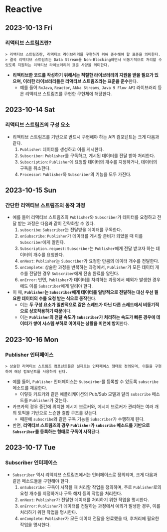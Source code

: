 # Reactive
## 2023-10-13 Fri
### 리액티브 스트림즈란?
```
> 리액티브 스트림즈란, 리액티브 라이브러리를 구현하기 위해 준수해야 할 표준을 의미한다.
> 결국 리액티브 스트림즈는 Data Stream을 Non-Blocking하면서 비동기적으로 처리할 수 있도록 지원하는 리액티브 라이브러리의 표준 사양을 의미한다.
```
* **리액티브한 코드를 작성하기 위해서는 적절한 라이브러리의 지원을 받을 필요가 있으며, 이러한 라이브러리들은 리액티브 스트림즈라는 표준을 준수**한다.
  * 예를 들어 `RxJava`, `Reactor`, `Akka Streams`, `Java 9 Flow API` 라이브러리 등은 리액티브 스트림즈를 구현한 구현체에 해당한다.

## 2023-10-14 Sat
### 리액티브 스트림즈의 구성 요소
* 리액티브 스트림즈를 기반으로 반드시 구현해야 하는 API 컴포넌트는 크게 다음과 같다.
  1. `Publisher`: 데이터를 생성하고 이를 게시한다.
  2. `Subscriber`: `Publisher`를 구독하고, 게시된 데이터를 전달 받아 처리한다.
  3. `Subscription`: `Publisher`에 요청할 데이터의 개수를 지정하거나, 데이터의 구독을 취소한다.
  4. `Processor`: `Publisher`와 `Subscriber`의 기능을 모두 가진다.

## 2023-10-15 Sun
### 간단한 리액티브 스트림즈의 동작 과정
* 예를 들어 리액티브 스트림즈의 `Publisher`와 `Subscriber`가 데이터를 요청하고 전달 받는 과정은 다음과 같이 간략화할 수 있다.
  1. `subscribe`: `Subscriber`는 전달받을 데이터를 구독한다.
  2. `onSubscribe`: `Publisher`가 데이터를 게시할 준비가 되었을 때 이를 `Subscriber`에게 알린다.
  3. `Subscription.request`: `Subscriber`는 `Publisher`에게 전달 받고자 하는 데이터의 개수를 요청한다.
  4. `onNext`: `Publisher`는 `Subscriber`가 요청한 만큼의 데이터 개수를 전달한다.
  5. `onComplete`: 상술한 과정을 반복하는 과정에서, `Publisher`가 모든 데이터 개수를 전달한 경우 `Subscriber`에게 전송 완료를 알린다.
  6. `onError`: 반면, `Publisher`가 데이터를 처리하는 과정에서 예외가 발생한 경우에도 이를 `Subscriber`에게 알려야 한다.
* 이 때, **`Publisher`는 `Subscriber`에게 데이터를 일방적으로 전달하는 대신 우선 필요한 데이터의 수를 요청 받는 식으로 동작**한다.
  * 이는 **두 구성 요소가 일반적으로 같은 스레드가 아닌 다른 스레드에서 비동기적으로 상호작용하기 때문**이다.
  * 이는 **`Publisher`의 전달 속도가 `Subscriber`가 처리하는 속도가 빠른 경우에 데이터가 쌓여 시스템 부하로 이어지는 상황을 미연에 방지**한다.

## 2023-10-16 Mon
### Publisher 인터페이스
```
> 상술한 리액티브 스트림즈 컴포넌트들은 실제로는 인터페이스 형태로 정의되며, 이들을 구현하여 해당 컴포넌트를 사용하게 된다.
```
* 예를 들어, `Publisher` 인터페이스는 `Subscirber`를 등록할 수 있도록 `subscribe` 메소드를 제공한다.
  * 이렇듯 카프카와 같은 애플리케이션의 Pub/Sub 모델과 달리 `subscribe` 메소드를 `Publisher`가 갖는다.
* 카프카의 경우 중간에 위치한 메시지 브로커와, 메시지 브로커가 관리하는 여러 개의 토픽을 기반으로 느슨한 결합 구조를 갖는다.
  * 때문에 `subscribe`와 같은 구독 기능을 `Subscriber`가 수행하게 된다.
* 반면, **리액티브 스트림즈의 경우 `Publisher`가 `subscribe` 메소드를 기반으로 `Subscriber`를 등록하는 형태로 구독이 시작**된다.

## 2023-10-17 Tue
### Subscriber 인터페이스
* `Subscriber` 역시 리액티브 스트림즈에서는 인터페이스로 정의되며, 크게 다음과 같은 메소드들을 구현해야 한다.
  1. `onSubscribe`: 구독이 시작될 때 처리할 작업을 정의하며, 주로 `Publisher`로의 요청 개수를 지정하거나 구독 해지 등의 작업을 처리한다.
  2. `onNext`: `Publisher`가 전달한 데이터를 처리하기 위한 작업을 명시한다.
  3. `onError`: `Publisher`가 데이터를 전달하는 과정에서 예외가 발생한 경우, 이를 처리하기 위한 작업을 명시한다.
  4. `onComplete`: `Publisher`가 모든 데이터 전달을 완료했을 때, 후처리에 필요한 작업을 명시한다.